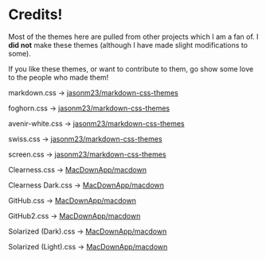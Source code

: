 # Credits!

Most of the themes here are pulled from other projects which
I am a fan of. I **did not** make these themes (although I have made slight
modifications to some).

If you like these themes, or want to contribute to them,
go show some love to the people who made them!

markdown.css ->
[jasonm23/markdown-css-themes](https://github.com/markdown-css-themes)

foghorn.css ->
[jasonm23/markdown-css-themes](https://github.com/markdown-css-themes)

avenir-white.css ->
[jasonm23/markdown-css-themes](https://github.com/markdown-css-themes)

swiss.css ->
[jasonm23/markdown-css-themes](https://github.com/markdown-css-themes)

screen.css ->
[jasonm23/markdown-css-themes](https://github.com/markdown-css-themes)

Clearness.css ->
[MacDownApp/macdown](https://github.com/MacDownApp/macdown)

Clearness Dark.css ->
[MacDownApp/macdown](https://github.com/MacDownApp/macdown)

GitHub.css ->
[MacDownApp/macdown](https://github.com/MacDownApp/macdown)

GitHub2.css ->
[MacDownApp/macdown](https://github.com/MacDownApp/macdown)

Solarized (Dark).css ->
[MacDownApp/macdown](https://github.com/MacDownApp/macdown)

Solarized (Light).css ->
[MacDownApp/macdown](https://github.com/MacDownApp/macdown)